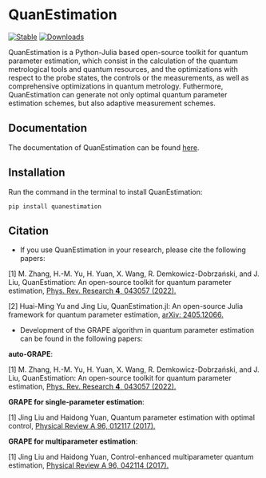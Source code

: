 # QuanEstimation

 [![Stable](https://img.shields.io/badge/docs-stable-blue.svg)](https://quanestimation.github.io/QuanEstimation/) 
[![Downloads](https://static.pepy.tech/badge/quanestimation)](https://pepy.tech/project/quanestimation)


QuanEstimation is a Python-Julia based open-source toolkit for quantum parameter estimation, which consist in the calculation of the quantum 
metrological tools and quantum resources, and the optimizations with respect to the probe states, the controls or the measurements, as well as 
comprehensive optimizations in quantum metrology. Futhermore, QuanEstimation can generate not only optimal quantum parameter estimation schemes, 
but also adaptive measurement schemes.

## Documentation
The documentation of QuanEstimation can be found [here](https://quanestimation.github.io/QuanEstimation/).

## Installation
Run the command in the terminal to install QuanEstimation:  

~~~
pip install quanestimation
~~~

## Citation
* If you use QuanEstimation in your research, please cite the following papers:

[1] M. Zhang, H.-M. Yu, H. Yuan, X. Wang, R. Demkowicz-Dobrzański, and J. Liu, 
QuanEstimation: An open-source toolkit for quantum parameter estimation, 
[Phys. Rev. Research **4**, 043057 (2022).](https://doi.org/10.1103/PhysRevResearch.4.043057)

[2] Huai-Ming Yu and Jing Liu, QuanEstimation.jl: An open-source Julia framework for quantum parameter estimation, 
[arXiv: 2405.12066.](https://doi.org/10.48550/arXiv.2405.12066)

* Development of the GRAPE algorithm in quantum parameter estimation can be found in the following papers:

**auto-GRAPE**:

[1] M. Zhang, H.-M. Yu, H. Yuan, X. Wang, R. Demkowicz-Dobrzański, and J. Liu, 
QuanEstimation: An open-source toolkit for quantum parameter estimation, 
[Phys. Rev. Research **4**, 043057 (2022).](https://doi.org/10.1103/PhysRevResearch.4.043057)

**GRAPE for single-parameter estimation**:

[1] Jing Liu and Haidong Yuan, Quantum parameter estimation with optimal control, 
[Physical Review A 96, 012117 (2017).](https://doi.org/10.1103/PhysRevA.96.012117)

**GRAPE for multiparameter estimation**:

[1] Jing Liu and Haidong Yuan, Control-enhanced multiparameter quantum estimation, 
[Physical Review A 96, 042114 (2017).](https://doi.org/10.1103/PhysRevA.96.042114)
